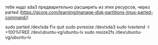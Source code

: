 
тебе надо sda3 предварительно расширить из этих ресурсов, через parted (https://gcore.com/learning/manage-disk-partitions-linux-parted-command/)

sudo parted /dev/sda
Fix
quit
sudo pvresize /dev/sda3
sudo lvextend -l +100%FREE /dev/ubuntu-vg/ubuntu-lv
sudo resize2fs /dev/ubuntu-vg/ubuntu-lv

